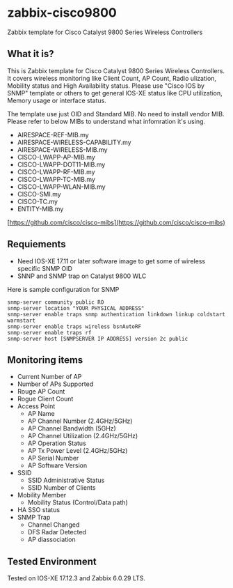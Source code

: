 # zabbix-cisco9800
Zabbix template for Cisco Catalyst 9800 Series Wireless Controllers

## What it is?
This is Zabbix template for Cisco Catalyst 9800 Series Wireless Controllers.
It covers wireless monitoring like Client Count, AP Count, Radio ulization, Mobility status and High Availability status.
Please use "Cisco IOS by SNMP" template or others to get general IOS-XE status like CPU utilization, Memory usage or interface status.

The template use just OID and Standard MIB. No need to install vendor MIB.
Please refer to below MIBs to understand what infomration it's using.
- AIRESPACE-REF-MIB.my
- AIRESPACE-WIRELESS-CAPABILITY.my
- AIRESPACE-WIRELESS-MIB.my
- CISCO-LWAPP-AP-MIB.my
- CISCO-LWAPP-DOT11-MIB.my
- CISCO-LWAPP-RF-MIB.my
- CISCO-LWAPP-TC-MIB.my
- CISCO-LWAPP-WLAN-MIB.my
- CISCO-SMI.my
- CISCO-TC.my
- ENTITY-MIB.my

[https://github.com/cisco/cisco-mibs](https://github.com/cisco/cisco-mibs)

## Requiements
- Need IOS-XE 17.11 or later software image to get some of wireless specific SNMP OID
- SNNP and SNMP trap on Catalyst 9800 WLC

Here is sample configuration for SNMP
```
snmp-server community public RO
snmp-server location "YOUR PHYSICAL ADDRESS"
snmp-server enable traps snmp authentication linkdown linkup coldstart warmstart
snmp-server enable traps wireless bsnAutoRF
snmp-server enable traps rf
snmp-server host [SNMPSERVER IP ADDRESS] version 2c public
```

## Monitoring items
- Current Number of AP
- Number of APs Supported
- Rouge AP Count
- Rogue Client Count
- Access Point
  - AP Name
  - AP Channel Number (2.4GHz/5GHz)
  - AP Channel Bandwidth (5GHz)
  - AP Channel Utilization (2.4GHz/5GHz)
  - AP Operation Status
  - AP Tx Power Level (2.4GHz/5GHz)
  - AP Serial Number
  - AP Software Version
- SSID
  - SSID Administrative Status
  - SSID Number of Clients 
- Mobility Member
  - Mobility Status (Control/Data path)
- HA SSO status
- SNMP Trap
  - Channel Changed
  - DFS Radar Detected
  - AP diassociation

## Tested Environment
Tested on IOS-XE 17.12.3 and Zabbix 6.0.29 LTS.

